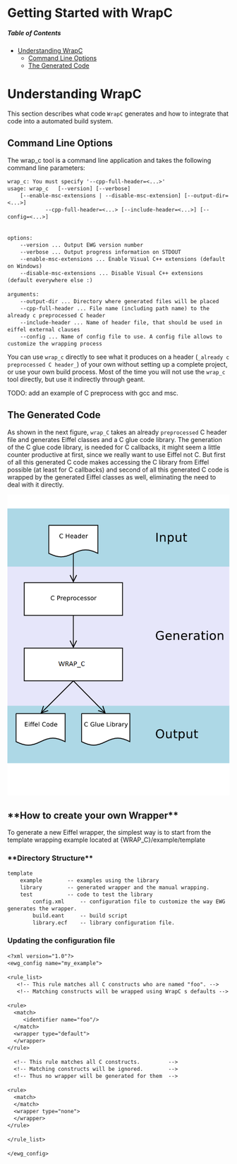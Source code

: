 # Getting Started with WrapC

##### Table of Contents  
* [Understanding WrapC](#understanding_wrapc)
	*  [Command Line Options](#commands)
	*  [The Generated Code](#gencode)
	
	
<a name="understanding_wrapc"></a>
# Understanding WrapC

This section describes what code `WrapC` generates and how to integrate that code into a automated build system.

<a name="commands"></a>
## Command Line Options

The wrap_c tool is a command line application and takes the following command line parameters:

	wrap_c: You must specify '--cpp-full-header=<...>'
	usage: wrap_c   [--version] [--verbose]
		[--enable-msc-extensions | --disable-msc-extension] [--output-dir=<...>]
                --cpp-full-header=<...> [--include-header=<...>] [--config=<...>]
	

	options:
		--version ... Output EWG version number
		--verbose ... Output progress information on STDOUT
		--enable-msc-extensions ... Enable Visual C++ extensions (default on Windows)
		--disable-msc-extensions ... Disable Visual C++ extensions (default everywhere else :)
    
	arguments:
		--output-dir ... Directory where generated files will be placed
		--cpp-full-header ... File name (including path name) to the already c preprocessed C header
		--include-header ... Name of header file, that should be used in eiffel external clauses
		--config ... Name of config file to use. A config file allows to customize the wrapping process

You can use `wrap_c` directly to see what it produces on a header (`_already c preprocessed C header_`) of your own without setting up a complete project, or use your own build process. Most of the time you will not use the `wrap_c` tool directly, but use it indirectly through geant.

TODO: add an example of C preprocess with gcc and msc.

<a name="gencode"></a>
## The Generated Code

As shown in the next figure, `wrap_C` takes an already `preprocessed` C header file and generates Eiffel classes and a C glue code library. The generation of the C glue code library, is needed for C callbacks, it might seem a little counter productive at first, since we really want to use Eiffel not C. But first of all this generated C code makes accessing the C library from Eiffel possible (at least for C callbacks) and second of all this generated C code is wrapped by the generated Eiffel classes as well, eliminating the need to deal with it directly.

![Wrap C flow](./wrap_c_flow.png "WrapC flow")

<h2>**How to create your own Wrapper**</h2>

To generate a new Eiffel wrapper, the simplest way is to start from the template wrapping example located at {WRAP_C}/example/template

<h3>**Directory Structure**</h3>

	template	
		example        -- examples using the library 
		library        -- generated wrapper and the manual wrapping.
		test	       -- code to test the library
	        config.xml     -- configuration file to customize the way EWG generates the wrapper.
	        build.eant     -- build script
	        library.ecf    -- library configuration file.

### Updating the configuration file

```
<?xml version="1.0"?>
<ewg_config name="my_example">

<rule_list>
   <!-- This rule matches all C constructs who are named "foo". -->
   <!-- Matching constructs will be wrapped using WrapC s defaults -->

<rule>
  <match>
	 <identifier name="foo"/>
  </match>
  <wrapper type="default">
  </wrapper>
</rule>

  <!-- This rule matches all C constructs.         -->
  <!-- Matching constructs will be ignored.        -->
  <!-- Thus no wrapper will be generated for them  -->

<rule>
  <match>
  </match>
  <wrapper type="none">
  </wrapper>
</rule>

</rule_list>

</ewg_config>
```


